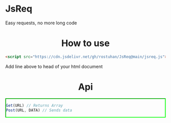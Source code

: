 # JsReq
Easy requests, no more long code
<br>
<h1 align="center">How to use</h1>

```html
<script src="https://cdn.jsdelivr.net/gh/rostuhan/JsReq@main/jsreq.js"></script>
```
Add line above to head of your html document

<h1 align="center">Api</h1>

<div style="border: 2px lime inset;">

```js
Get(URL) // Returns Array
Post(URL, DATA) // Sends data
```

</div>

